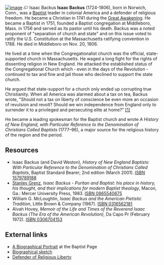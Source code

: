 [![image](images/thumb/5/57/Backus.jpg/180px-Backus.jpg)](http://www.theopedia.com/File:Backus.jpg)
[![image](data:image/png;base64,iVBORw0KGgoAAAANSUhEUgAAAA8AAAALCAAAAACFLIiAAAAAAnRSTlMA/1uRIrUAAABPSURBVAjXY/j///+5vXDwjAHIr26ZAgXZe8H8a/+hoIcw/9nevdVL9+79DuPvzQYZFPUezu8BMZLXgkExnD8HAu6hqv//n+HZVjD4DuUDAKlChD3fj6aPAAAAAElFTkSuQmCC)](http://www.theopedia.com/File:Backus.jpg "Enlarge")
Isaac Backus
**Isaac Backus** (1724-1806), born in Norwich, Conn., was a
[Baptist](Baptist "Baptist") leader in colonial America and a
defender of religious freedom. He became a Christian in 1741 during
the [Great Awakening](Great_Awakening "Great Awakening"). He became
a Baptist in 1751, founded a Baptist congregation at Middleboro,
Mass. in 1756 and served as its pastor until his death. Backus was
a noted proponent of "separation of church and state" and on this
issue voted to ratify the U.S. Constitution at the Massachusetts
ratifying convention in 1788. He died in Middleboro on Nov. 20,
1806.

He lived at a time when the Congregationalist church was the
official, state-supported church in Massachusetts. He waged a long
fight for the rights of dissenting religion in New England. He
attacked the established status of the Congregational Church which
‑ even in the days of the Revolution ‑ continued to tax and fine
and jail those who declined to support the state church.

He argued that state-support for a church only ended up corrupting
true Christianity. When all America was alarmed about a tax on tea,
Backus wrote, "Should not a tax on liberty of conscience be even
more an occasion of revulsion and revolt? Should we win
independence from England only to surrender it to a privileged and
persecuting elite at home?"
[[1]](http://academic.brooklyn.cuny.edu/history/dfg/amrl/backus.htm)

He became a leading spokesman for the Baptist church and wrote
*A History of New England, with Particular Reference to the Denomination of Christians Called Baptists*
(1777–96), a major source for the religious history of the region
and the period.

## Resources

-   Isaac Backus (and David Weston),
    *History of New England Baptists: With Particular Reference to the Denomination of Christians Called Baptists*,
    Baptist Standard Bearer; 2nd edition (March 2001).
    [ISBN 1579789188](http://www.theopedia.com/Special:BookSources/1579789188)
-   [Stanley Grenz](Stanley_Grenz "Stanley Grenz"),
    *Isaac Backus - Puritan and Baptist: his place in history, his thought, and their implications for modern Baptist theology*,
    Macon, Ga.: Mercer University Press, 1983.
    [ISBN 0865540675](http://www.theopedia.com/Special:BookSources/0865540675)
-   William G. McLoughlin,
    *Isaac Backus and the American Pietistic Tradition*, Little Brown &
    Company (1967).
    [ISBN 0316562181](http://www.theopedia.com/Special:BookSources/0316562181)
-   Alvah Hovey,
    *Memoir of the Life and Times of the Reverend Isaac Backus (The Era of the American Revolution)*,
    Da Capo Pr (February 1972).
    [ISBN 0306704153](http://www.theopedia.com/Special:BookSources/0306704153)

## External links

-   [A Biographical Portrait](http://www.siteone.com/religion/baptist/baptistpage/Portraits/backus.htm)
    at the Baptist Page
-   [Biographical sketch](http://www.bookrags.com/biography-isaac-backus/index.html)
-   [Defender of Religious Liberty](http://www.christianlaw.org/juniorpartners/ResourceCenter/am_hero_backus.html)



